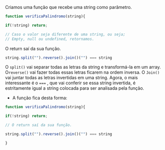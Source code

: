 Criamos uma função que recebe uma string como parâmetro.

```javascript
function verificaPalindromo(string){

if(!string) return;

// Caso o valor seja diferente de uma string, ou seja; 
// Empty, null ou undefined, retornamos.

```

O return saí da sua função.

```javascript
string.split("").reverse().join()("") === string
```

O `split()` vai separar todas as letras da string e transformá-la em um array. O`reverse()` vai fazer todas essas letras ficarem na ordem inversa. O `Join()` vai juntar todas as letras invertidas em uma string. Agora, o mais interessante é o `===` , que vai conferir se essa string invertida, é estritamente igual a string colocada para ser analisada pela função.

- A função fica desta forma:

```javascript
function verificaPalindromo(string){

if(!string) return;

// O return saí da sua função.

string.split("").reverse().join()("") === string

}
```
